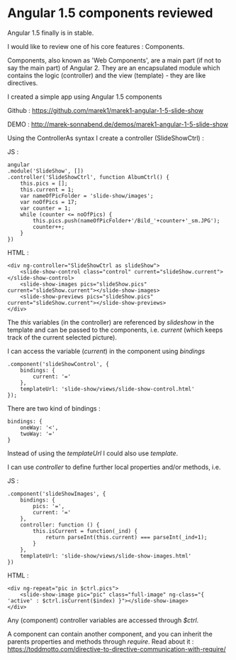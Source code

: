 Angular 1.5 components reviewed
====================

Angular 1.5 finally is in stable.

I would like to review one of his core features : Components.

Components, also known as 'Web Components', are a main part (if not to say the main part) of Angular 2. They are an encapsulated module which contains the logic (controller) and the view (template) - they are like directives.

I created a simple app using Angular 1.5 components

Github : https://github.com/marek1/marek1-angular-1-5-slide-show

DEMO : http://marek-sonnabend.de/demos/marek1-angular-1-5-slide-show

Using the ControllerAs syntax I create a controller (SlideShowCtrl) :

JS :

    angular
    .module('SlideShow', [])
    .controller('SlideShowCtrl', function AlbumCtrl() {
        this.pics = [];
        this.current = 1;
        var nameOfPicFolder = 'slide-show/images';
        var noOfPics = 17;
        var counter = 1;
        while (counter <= noOfPics) {
            this.pics.push(nameOfPicFolder+'/Bild_'+counter+'_sm.JPG');
            counter++;
        }
    })

HTML :

    <div ng-controller="SlideShowCtrl as slideShow">
        <slide-show-control class="control" current="slideShow.current"></slide-show-control>
        <slide-show-images pics="slideShow.pics" current="slideShow.current"></slide-show-images>
        <slide-show-previews pics="slideShow.pics" current="slideShow.current"></slide-show-previews>
    </div>

The *this* variables (in the controller) are referenced by *slideshow* in the template and can be passed to the components, i.e. *current* (which keeps track of the current selected picture).

I can access the variable (*current*) in the component using *bindings*

    .component('slideShowControl', {
        bindings: {
            current: '='
        },
        templateUrl: 'slide-show/views/slide-show-control.html'
    });

There are two kind of bindings :

    bindings: {
	    oneWay: '<',
	    twoWay: '='
    }

Instead of using the *templateUrl* I could also use *template*.

I can use *controller* to define further local properties and/or methods, i.e.

JS :

    .component('slideShowImages', {
        bindings: {
            pics: '=',
            current: '='
        },
        controller: function () {
            this.isCurrent = function(_ind) {
                return parseInt(this.current) === parseInt(_ind+1);
            }
        },
        templateUrl: 'slide-show/views/slide-show-images.html'
    })


HTML :

    <div ng-repeat="pic in $ctrl.pics">
        <slide-show-image pic="pic" class="full-image" ng-class="{ 'active' : $ctrl.isCurrent($index) }"></slide-show-image>
    </div>

Any (component) controller variables are accessed through *$ctrl*.

A component can contain another component, and you can inherit the parents properties and methods through *require*. Read about it : https://toddmotto.com/directive-to-directive-communication-with-require/

